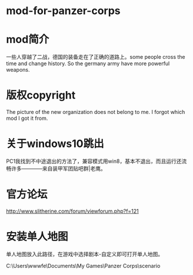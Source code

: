 # mod-for-panzer-corps
# mod简介
一些人穿越了二战，德国的装备走在了正确的道路上。some people cross the time and change history. So the germany army have more powerful weapons.
# 版权copyright
The picture of the new organization does not belong to me.
I forgot which mod I got it from.
# 关于windows10跳出
PC1我找到不中途退出的方法了，兼容模式用win8，基本不退出，而且运行还流畅许多————来自装甲军团贴吧群|老鹰。

# 官方论坛
http://www.slitherine.com/forum/viewforum.php?f=121


# 安装单人地图

单人地图放入此路径，在游戏中选择剧本-自定义即可打开单人地图。

C:\Users\wwwfe\Documents\My Games\Panzer Corps\scenario
